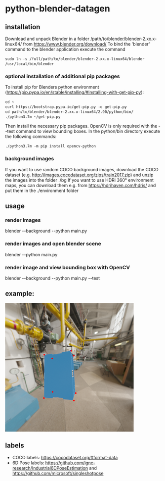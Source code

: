 # python-blender-datagen

## installation
Download and unpack Blender in a folder /path/to/blender/blender-2.xx.x-linux64/ from https://www.blender.org/download/
To bind the 'blender' command to the blender application execute the command 
```
sudo ln -s /full/path/to/blender/blender-2.xx.x-linux64/blender /usr/local/bin/blender
```
### optional installation of additional pip packages
To install pip for Blenders python environment (https://pip.pypa.io/en/stable/installing/#installing-with-get-pip-py):

```
cd ~
curl https://bootstrap.pypa.io/get-pip.py -o get-pip.py
cd path/to/blender/blender-2.xx.x-linux64/2.90/python/bin/
./python3.7m ~/get-pip.py
```

Then install the necessary pip packages. OpenCV is only required with the --test command to view bounding boxes.
In the python/bin directory execute the following commands:
```
./python3.7m -m pip install opencv-python
```

### background images
If you want to use random COCO background images, download the COCO dataset (e.g. http://images.cocodataset.org/zips/train2017.zip) and unzip the images into the folder ./bg
If you want to use HDRI 360° environment maps, you can download them e.g. from https://hdrihaven.com/hdris/ and put them in the ./environment folder


## usage

### render images
blender --background --python main.py

### render images and open blender scene
blender --python main.py

### render image and view bounding box with OpenCV
blender --background --python main.py --test

## example:
![Screenshot](/example.png)

## labels
* COCO labels: https://cocodataset.org/#format-data
* 6D Pose labels: https://github.com/ignc-research/Industrial6DPoseEstimation and https://github.com/microsoft/singleshotpose
